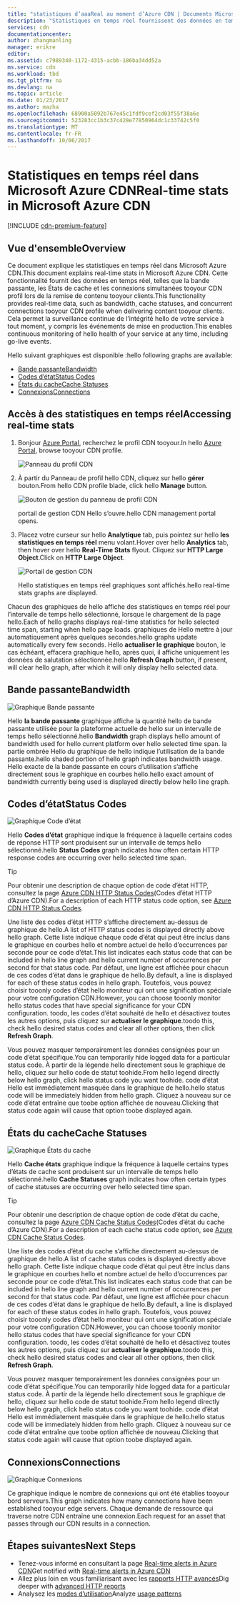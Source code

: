 ```yaml
---
title: "statistiques d’aaaReal au moment d’Azure CDN | Documents Microsoft"
description: "Statistiques en temps réel fournissent des données en temps réel sur les performances de hello du CDN Azure lors de la remise de contenu tooyour clients."
services: cdn
documentationcenter: 
author: zhangmanling
manager: erikre
editor: 
ms.assetid: c7989340-1172-4315-acbb-186ba34dd52a
ms.service: cdn
ms.workload: tbd
ms.tgt_pltfrm: na
ms.devlang: na
ms.topic: article
ms.date: 01/23/2017
ms.author: mazha
ms.openlocfilehash: 68900a5092b767e45c1fdf9cef2cd03f55f38a6e
ms.sourcegitcommit: 523283cc1b3c37c428e77850964dc1c33742c5f0
ms.translationtype: MT
ms.contentlocale: fr-FR
ms.lasthandoff: 10/06/2017
---
```

# <a name="real-time-stats-in-microsoft-azure-cdn"></a><span data-ttu-id="2aa44-103">Statistiques en temps réel dans Microsoft Azure CDN</span><span class="sxs-lookup"><span data-stu-id="2aa44-103">Real-time stats in Microsoft Azure CDN</span></span>
[!INCLUDE [cdn-premium-feature](../../includes/cdn-premium-feature.md)]

## <a name="overview"></a><span data-ttu-id="2aa44-104">Vue d'ensemble</span><span class="sxs-lookup"><span data-stu-id="2aa44-104">Overview</span></span>
<span data-ttu-id="2aa44-105">Ce document explique les statistiques en temps réel dans Microsoft Azure CDN.</span><span class="sxs-lookup"><span data-stu-id="2aa44-105">This document explains real-time stats in Microsoft Azure CDN.</span></span>  <span data-ttu-id="2aa44-106">Cette fonctionnalité fournit des données en temps réel, telles que la bande passante, les États de cache et les connexions simultanées tooyour CDN profil lors de la remise de contenu tooyour clients.</span><span class="sxs-lookup"><span data-stu-id="2aa44-106">This functionality provides real-time data, such as bandwidth, cache statuses, and concurrent connections tooyour CDN profile when delivering content tooyour clients.</span></span> <span data-ttu-id="2aa44-107">Cela permet la surveillance continue de l’intégrité hello de votre service à tout moment, y compris les événements de mise en production.</span><span class="sxs-lookup"><span data-stu-id="2aa44-107">This enables continuous monitoring of hello health of your service at any time, including go-live events.</span></span>

<span data-ttu-id="2aa44-108">Hello suivant graphiques est disponible :</span><span class="sxs-lookup"><span data-stu-id="2aa44-108">hello following graphs are available:</span></span>

* [<span data-ttu-id="2aa44-109">Bande passante</span><span class="sxs-lookup"><span data-stu-id="2aa44-109">Bandwidth</span></span>](#bandwidth)
* [<span data-ttu-id="2aa44-110">Codes d’état</span><span class="sxs-lookup"><span data-stu-id="2aa44-110">Status Codes</span></span>](#status-codes)
* [<span data-ttu-id="2aa44-111">États du cache</span><span class="sxs-lookup"><span data-stu-id="2aa44-111">Cache Statuses</span></span>](#cache-statuses)
* [<span data-ttu-id="2aa44-112">Connexions</span><span class="sxs-lookup"><span data-stu-id="2aa44-112">Connections</span></span>](#connections)

## <a name="accessing-real-time-stats"></a><span data-ttu-id="2aa44-113">Accès à des statistiques en temps réel</span><span class="sxs-lookup"><span data-stu-id="2aa44-113">Accessing real-time stats</span></span>
1. <span data-ttu-id="2aa44-114">Bonjour [Azure Portal](https://portal.azure.com), recherchez le profil CDN tooyour.</span><span class="sxs-lookup"><span data-stu-id="2aa44-114">In hello [Azure Portal](https://portal.azure.com), browse tooyour CDN profile.</span></span>
   
    ![Panneau du profil CDN](./media/cdn-real-time-stats/cdn-profile-blade.png)
2. <span data-ttu-id="2aa44-116">À partir du Panneau de profil hello CDN, cliquez sur hello **gérer** bouton.</span><span class="sxs-lookup"><span data-stu-id="2aa44-116">From hello CDN profile blade, click hello **Manage** button.</span></span>
   
    ![Bouton de gestion du panneau de profil CDN](./media/cdn-real-time-stats/cdn-manage-btn.png)
   
    <span data-ttu-id="2aa44-118">portail de gestion CDN Hello s’ouvre.</span><span class="sxs-lookup"><span data-stu-id="2aa44-118">hello CDN management portal opens.</span></span>
3. <span data-ttu-id="2aa44-119">Placez votre curseur sur hello **Analytique** tab, puis pointez sur hello **les statistiques en temps réel** menu volant.</span><span class="sxs-lookup"><span data-stu-id="2aa44-119">Hover over hello **Analytics** tab, then hover over hello **Real-Time Stats** flyout.</span></span>  <span data-ttu-id="2aa44-120">Cliquez sur **HTTP Large Object**.</span><span class="sxs-lookup"><span data-stu-id="2aa44-120">Click on **HTTP Large Object**.</span></span>
   
    ![Portail de gestion CDN](./media/cdn-real-time-stats/cdn-premium-portal.png)
   
    <span data-ttu-id="2aa44-122">Hello statistiques en temps réel graphiques sont affichés.</span><span class="sxs-lookup"><span data-stu-id="2aa44-122">hello real-time stats graphs are displayed.</span></span>

<span data-ttu-id="2aa44-123">Chacun des graphiques de hello affiche des statistiques en temps réel pour l’intervalle de temps hello sélectionné, lorsque le chargement de la page hello.</span><span class="sxs-lookup"><span data-stu-id="2aa44-123">Each of hello graphs displays real-time statistics for hello selected time span, starting when hello page loads.</span></span>  <span data-ttu-id="2aa44-124">graphiques de Hello mettre à jour automatiquement après quelques secondes.</span><span class="sxs-lookup"><span data-stu-id="2aa44-124">hello graphs update automatically every few seconds.</span></span>  <span data-ttu-id="2aa44-125">Hello **actualiser le graphique** bouton, le cas échéant, effacera graphique hello, après quoi, il affiche uniquement les données de salutation sélectionnée.</span><span class="sxs-lookup"><span data-stu-id="2aa44-125">hello **Refresh Graph** button, if present, will clear hello graph, after which it will only display hello selected data.</span></span>

## <a name="bandwidth"></a><span data-ttu-id="2aa44-126">Bande passante</span><span class="sxs-lookup"><span data-stu-id="2aa44-126">Bandwidth</span></span>
![Graphique Bande passante](./media/cdn-real-time-stats/cdn-bandwidth.png)

<span data-ttu-id="2aa44-128">Hello **la bande passante** graphique affiche la quantité hello de bande passante utilisée pour la plateforme actuelle de hello sur un intervalle de temps hello sélectionné.</span><span class="sxs-lookup"><span data-stu-id="2aa44-128">hello **Bandwidth** graph displays hello amount of bandwidth used for hello current platform over hello selected time span.</span></span> <span data-ttu-id="2aa44-129">la partie ombrée Hello du graphique de hello indique l’utilisation de la bande passante.</span><span class="sxs-lookup"><span data-stu-id="2aa44-129">hello shaded portion of hello graph indicates bandwidth usage.</span></span> <span data-ttu-id="2aa44-130">Hello exacte de la bande passante en cours d’utilisation s’affiche directement sous le graphique en courbes hello.</span><span class="sxs-lookup"><span data-stu-id="2aa44-130">hello exact amount of bandwidth currently being used is displayed directly below hello line graph.</span></span>

## <a name="status-codes"></a><span data-ttu-id="2aa44-131">Codes d’état</span><span class="sxs-lookup"><span data-stu-id="2aa44-131">Status Codes</span></span>
![Graphique Code d’état](./media/cdn-real-time-stats/cdn-status-codes.png)

<span data-ttu-id="2aa44-133">Hello **Codes d’état** graphique indique la fréquence à laquelle certains codes de réponse HTTP sont produisent sur un intervalle de temps hello sélectionné.</span><span class="sxs-lookup"><span data-stu-id="2aa44-133">hello **Status Codes** graph indicates how often certain HTTP response codes are occurring over hello selected time span.</span></span>

> [!TIP]
> <span data-ttu-id="2aa44-134">Pour obtenir une description de chaque option de code d’état HTTP, consultez la page [Azure CDN HTTP Status Codes](https://msdn.microsoft.com/library/mt759238.aspx)(Codes d’état HTTP d’Azure CDN).</span><span class="sxs-lookup"><span data-stu-id="2aa44-134">For a description of each HTTP status code option, see [Azure CDN HTTP Status Codes](https://msdn.microsoft.com/library/mt759238.aspx).</span></span>
> 
> 

<span data-ttu-id="2aa44-135">Une liste des codes d’état HTTP s’affiche directement au-dessus de graphique de hello.</span><span class="sxs-lookup"><span data-stu-id="2aa44-135">A list of HTTP status codes is displayed directly above hello graph.</span></span> <span data-ttu-id="2aa44-136">Cette liste indique chaque code d’état qui peut être inclus dans le graphique en courbes hello et nombre actuel de hello d’occurrences par seconde pour ce code d’état.</span><span class="sxs-lookup"><span data-stu-id="2aa44-136">This list indicates each status code that can be included in hello line graph and hello current number of occurrences per second for that status code.</span></span> <span data-ttu-id="2aa44-137">Par défaut, une ligne est affichée pour chacun de ces codes d’état dans le graphique de hello.</span><span class="sxs-lookup"><span data-stu-id="2aa44-137">By default, a line is displayed for each of these status codes in hello graph.</span></span> <span data-ttu-id="2aa44-138">Toutefois, vous pouvez choisir tooonly codes d’état hello moniteur qui ont une signification spéciale pour votre configuration CDN.</span><span class="sxs-lookup"><span data-stu-id="2aa44-138">However, you can choose tooonly monitor hello status codes that have special significance for your CDN configuration.</span></span> <span data-ttu-id="2aa44-139">toodo, les codes d’état souhaité de hello et désactivez toutes les autres options, puis cliquez sur **actualiser le graphique**.</span><span class="sxs-lookup"><span data-stu-id="2aa44-139">toodo this, check hello desired status codes and clear all other options, then click **Refresh Graph**.</span></span> 

<span data-ttu-id="2aa44-140">Vous pouvez masquer temporairement les données consignées pour un code d’état spécifique.</span><span class="sxs-lookup"><span data-stu-id="2aa44-140">You can temporarily hide logged data for a particular status code.</span></span>  <span data-ttu-id="2aa44-141">À partir de la légende hello directement sous le graphique de hello, cliquez sur hello code de statut toohide.</span><span class="sxs-lookup"><span data-stu-id="2aa44-141">From hello legend directly below hello graph, click hello status code you want toohide.</span></span> <span data-ttu-id="2aa44-142">code d’état Hello est immédiatement masquée dans le graphique de hello.</span><span class="sxs-lookup"><span data-stu-id="2aa44-142">hello status code will be immediately hidden from hello graph.</span></span> <span data-ttu-id="2aa44-143">Cliquez à nouveau sur ce code d’état entraîne que toobe option affichée de nouveau.</span><span class="sxs-lookup"><span data-stu-id="2aa44-143">Clicking that status code again will cause that option toobe displayed again.</span></span>

## <a name="cache-statuses"></a><span data-ttu-id="2aa44-144">États du cache</span><span class="sxs-lookup"><span data-stu-id="2aa44-144">Cache Statuses</span></span>
![Graphique États du cache](./media/cdn-real-time-stats/cdn-cache-status.png)

<span data-ttu-id="2aa44-146">Hello **Cache états** graphique indique la fréquence à laquelle certains types d’états de cache sont produisent sur un intervalle de temps hello sélectionné.</span><span class="sxs-lookup"><span data-stu-id="2aa44-146">hello **Cache Statuses** graph indicates how often certain types of cache statuses are occurring over hello selected time span.</span></span> 

> [!TIP]
> <span data-ttu-id="2aa44-147">Pour obtenir une description de chaque option de code d’état du cache, consultez la page [Azure CDN Cache Status Codes](https://msdn.microsoft.com/library/mt759237.aspx)(Codes d’état du cache d’Azure CDN).</span><span class="sxs-lookup"><span data-stu-id="2aa44-147">For a description of each cache status code option, see [Azure CDN Cache Status Codes](https://msdn.microsoft.com/library/mt759237.aspx).</span></span>
> 
> 

<span data-ttu-id="2aa44-148">Une liste des codes d’état du cache s’affiche directement au-dessus de graphique de hello.</span><span class="sxs-lookup"><span data-stu-id="2aa44-148">A list of cache status codes is displayed directly above hello graph.</span></span> <span data-ttu-id="2aa44-149">Cette liste indique chaque code d’état qui peut être inclus dans le graphique en courbes hello et nombre actuel de hello d’occurrences par seconde pour ce code d’état.</span><span class="sxs-lookup"><span data-stu-id="2aa44-149">This list indicates each status code that can be included in hello line graph and hello current number of occurrences per second for that status code.</span></span> <span data-ttu-id="2aa44-150">Par défaut, une ligne est affichée pour chacun de ces codes d’état dans le graphique de hello.</span><span class="sxs-lookup"><span data-stu-id="2aa44-150">By default, a line is displayed for each of these status codes in hello graph.</span></span> <span data-ttu-id="2aa44-151">Toutefois, vous pouvez choisir tooonly codes d’état hello moniteur qui ont une signification spéciale pour votre configuration CDN.</span><span class="sxs-lookup"><span data-stu-id="2aa44-151">However, you can choose tooonly monitor hello status codes that have special significance for your CDN configuration.</span></span> <span data-ttu-id="2aa44-152">toodo, les codes d’état souhaité de hello et désactivez toutes les autres options, puis cliquez sur **actualiser le graphique**.</span><span class="sxs-lookup"><span data-stu-id="2aa44-152">toodo this, check hello desired status codes and clear all other options, then click **Refresh Graph**.</span></span> 

<span data-ttu-id="2aa44-153">Vous pouvez masquer temporairement les données consignées pour un code d’état spécifique.</span><span class="sxs-lookup"><span data-stu-id="2aa44-153">You can temporarily hide logged data for a particular status code.</span></span>  <span data-ttu-id="2aa44-154">À partir de la légende hello directement sous le graphique de hello, cliquez sur hello code de statut toohide.</span><span class="sxs-lookup"><span data-stu-id="2aa44-154">From hello legend directly below hello graph, click hello status code you want toohide.</span></span> <span data-ttu-id="2aa44-155">code d’état Hello est immédiatement masquée dans le graphique de hello.</span><span class="sxs-lookup"><span data-stu-id="2aa44-155">hello status code will be immediately hidden from hello graph.</span></span> <span data-ttu-id="2aa44-156">Cliquez à nouveau sur ce code d’état entraîne que toobe option affichée de nouveau.</span><span class="sxs-lookup"><span data-stu-id="2aa44-156">Clicking that status code again will cause that option toobe displayed again.</span></span>

## <a name="connections"></a><span data-ttu-id="2aa44-157">Connexions</span><span class="sxs-lookup"><span data-stu-id="2aa44-157">Connections</span></span>
![Graphique Connexions](./media/cdn-real-time-stats/cdn-connections.png)

<span data-ttu-id="2aa44-159">Ce graphique indique le nombre de connexions qui ont été établies tooyour bord serveurs.</span><span class="sxs-lookup"><span data-stu-id="2aa44-159">This graph indicates how many connections have been established tooyour edge servers.</span></span> <span data-ttu-id="2aa44-160">Chaque demande de ressource qui traverse notre CDN entraîne une connexion.</span><span class="sxs-lookup"><span data-stu-id="2aa44-160">Each request for an asset that passes through our CDN results in a connection.</span></span>

## <a name="next-steps"></a><span data-ttu-id="2aa44-161">Étapes suivantes</span><span class="sxs-lookup"><span data-stu-id="2aa44-161">Next Steps</span></span>
* <span data-ttu-id="2aa44-162">Tenez-vous informé en consultant la page [Real-time alerts in Azure CDN](cdn-real-time-alerts.md)</span><span class="sxs-lookup"><span data-stu-id="2aa44-162">Get notified with [Real-time alerts in Azure CDN](cdn-real-time-alerts.md)</span></span>
* <span data-ttu-id="2aa44-163">Allez plus loin en vous familiarisant avec les [rapports HTTP avancés](cdn-advanced-http-reports.md)</span><span class="sxs-lookup"><span data-stu-id="2aa44-163">Dig deeper with [advanced HTTP reports](cdn-advanced-http-reports.md)</span></span>
* <span data-ttu-id="2aa44-164">Analysez les [modes d’utilisation](cdn-analyze-usage-patterns.md)</span><span class="sxs-lookup"><span data-stu-id="2aa44-164">Analyze [usage patterns](cdn-analyze-usage-patterns.md)</span></span>

